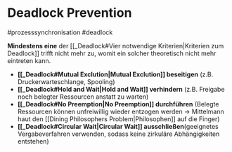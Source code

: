 # Deadlock Prevention
#prozesssynchronisation
#deadlock 

**Mindestens eine** der [[_Deadlock#Vier notwendige Kriterien|Kriterien zum Deadlock]] trifft nicht mehr zu, womit ein solcher theoretisch nicht mehr eintreten kann.

* **[[_Deadlock#Mutual Exclution|Mutual Exclution]] beseitigen** (z.B. Druckerwarteschlange, Spooling)
* **[[_Deadlock#Hold and Wait|Hold and Wait]] verhindern** (z.B. Freigabe noch belegter Ressourcen anstatt zu warten)
* **[[_Deadlock#No Preemption|No Preemption]] durchführen** (Belegte Ressourcen können unfreiwillig wieder entzogen werden -> Mittelmann haut den [[Dining Philosophers Problem|Philosophen]] auf die Finger)
* **[[_Deadlock#Circular Wait|Circular Wait]] ausschließen**(geeignetes Vergabeverfahren verwenden, sodass keine zirkuläre Abhängigkeiten entstehen)

